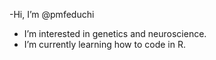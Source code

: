 -Hi, I’m @pmfeduchi
- I’m interested in genetics and neuroscience.
- I’m currently learning how to code in R.

<!---
pmfeduchi/pmfeduchi is a ✨ special ✨ repository because its `README.md` (this file) appears on your GitHub profile.
You can click the Preview link to take a look at your changes.
--->
